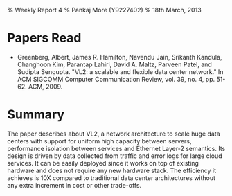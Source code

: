 % Weekly Report 4
% Pankaj More (Y9227402)
% 18th March, 2013

# Papers Read

* Greenberg, Albert, James R. Hamilton, Navendu Jain, Srikanth
  Kandula, Changhoon Kim, Parantap Lahiri, David A. Maltz, Parveen
  Patel, and Sudipta Sengupta. "VL2: a scalable and flexible data
  center network." In ACM SIGCOMM Computer Communication Review,
  vol. 39, no. 4, pp. 51-62. ACM, 2009.

# Summary

The paper describes about VL2, a network architecture to scale huge
data centers with support for uniform high capacity between servers,
performance isolation between services and Ethernet Layer-2
semantics. Its design is driven by data collected from traffic and
error logs for large cloud services. It can be easily deployed since
it works on top of existing hardware and does not require any new
hardware stack. The efficiency it achieves is 10X compared to
traditional data center architectures without any extra increment in
cost or other trade-offs.
